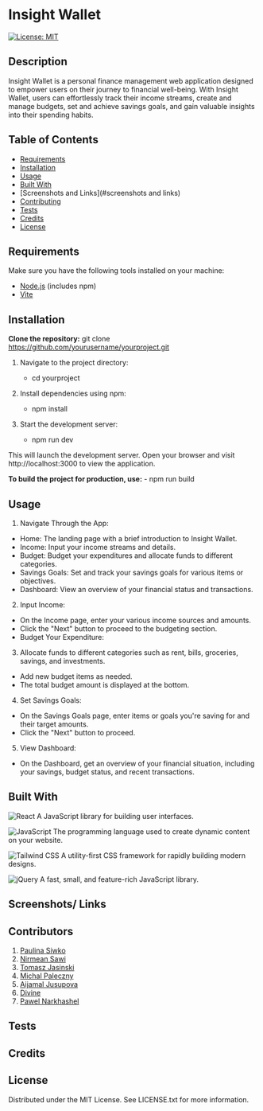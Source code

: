 <!-- # Final Project

## Application Requirements

You and your group will use everything you’ve learned to create a real-world client-side single-page application that you’ll be able to showcase to potential employers. The user story and acceptance criteria will depend on the project that you create, but your project must fulfill the following requirements:

* Must use ReactJS.

* Must use Node.

* Must have both GET and POST routes for retrieving and adding new data.

* Must deploy this application using Netlify.

* Must utilize at least two libraries, packages, or technologies that we haven't discussed.

* Must have a polished front end/UI.

* Must meet good quality coding standards (indentation, scoping, naming).

* Have a quality README (with unique name, description, technologies used, screenshot, and link to deployed application).

## Presentation Requirements

Use this [project presentation template](https://docs.google.com/presentation/d/1_u8TKy5zW5UlrVQVnyDEZ0unGI2tjQPDEpA0FNuBKAw/edit?usp=sharing) to address the following:

* Elevator pitch: a one minute description of your application.

* Concept: What is your user story? What was your motivation for development?

* Process: What were the technologies used? How were tasks and group roles broken down and assigned? What challenges did you encounter? What were your successes?

* Demo: Show your stuff!

* Directions for future development

* Links to to the deployed application and the GitHub repository -->

# Insight Wallet

[![License: MIT](https://img.shields.io/badge/License-MIT-yellow.svg)](https://opensource.org/licenses/MIT)

## Description

Insight Wallet is a personal finance management web application designed to empower users on their journey to financial well-being. With Insight Wallet, users can effortlessly track their income streams, create and manage budgets, set and achieve savings goals, and gain valuable insights into their spending habits.

## Table of Contents

- [Requirements](#installation)
- [Installation](#installation)
- [Usage](#usage)
- [Built With](#tests)
- [Screenshots and Links](#screenshots and links)
- [Contributing](#contributing)
- [Tests](#tests)
- [Credits](#tests)
- [License](#license)

## Requirements

Make sure you have the following tools installed on your machine:

- [Node.js](https://nodejs.org/) (includes npm)
- [Vite](https://vitejs.dev/)

## Installation

**Clone the repository:**
git clone https://github.com/yourusername/yourproject.git

1. Navigate to the project directory:
    - cd yourproject

2. Install dependencies using npm:
    - npm install

3. Start the development server:
    - npm run dev

This will launch the development server. Open your browser and visit http://localhost:3000 to view the application.

**To build the project for production, use:**
    - npm run build

## Usage

1. Navigate Through the App:

- Home: The landing page with a brief introduction to Insight Wallet.
- Income: Input your income streams and details.
- Budget: Budget your expenditures and allocate funds to different categories.
- Savings Goals: Set and track your savings goals for various items or objectives.
- Dashboard: View an overview of your financial status and transactions.

2. Input Income:

- On the Income page, enter your various income sources and amounts.
- Click the "Next" button to proceed to the budgeting section.
- Budget Your Expenditure:

3. Allocate funds to different categories such as rent, bills, groceries, savings, and investments.
- Add new budget items as needed.
- The total budget amount is displayed at the bottom.

4. Set Savings Goals:
- On the Savings Goals page, enter items or goals you're saving for and their target amounts.
- Click the "Next" button to proceed.

5. View Dashboard:
- On the Dashboard, get an overview of your financial situation, including your savings, budget status, and recent transactions.


## Built With

![React](https://img.shields.io/badge/-React-61DAFB?style=for-the-badge&logo=react&logoColor=white)
A JavaScript library for building user interfaces.

![JavaScript](https://img.shields.io/badge/-JavaScript-F7DF1E?style=for-the-badge&logo=javascript&logoColor=black) 
The programming language used to create dynamic content on your website.

![Tailwind CSS](https://img.shields.io/badge/-Tailwind%20CSS-38B2AC?style=for-the-badge&logo=tailwind-css&logoColor=white) 
A utility-first CSS framework for rapidly building modern designs.

![jQuery](https://img.shields.io/badge/-jQuery-0769AD?style=for-the-badge&logo=jquery&logoColor=white) 
A fast, small, and feature-rich JavaScript library.

## Screenshots/ Links

## Contributors

1. [Paulina Siwko](https://github.com/paulinasiwko)
2. [Nirmean Sawi](https://github.com/Nirmean)
3. [Tomasz Jasinski](https://github.com/TomixJasina)
4. [Michal Paleczny](https://github.com/MrKatrish)
5. [Aijamal Jusupova](https://github.com/Aijus2022)
6. [Divine](https://github.com/divine2192)
7. [Pawel Narkhashel](https://github.com/Narkhashel)


## Tests

## Credits

## License

Distributed under the MIT License. See LICENSE.txt for more information.
